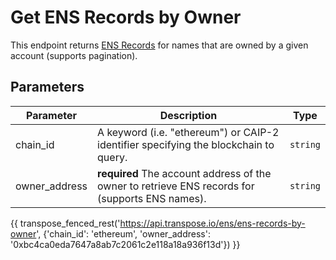 # Get ENS Records by Owner

This endpoint returns [ENS Records](../models/ens_record_model.md) for names that are owned by a given account (supports pagination).

## Parameters
| Parameter     | Description                                                                          | Type     | 
|---------------|--------------------------------------------------------------------------------------|----------|
| chain_id      | A keyword (i.e. "ethereum") or CAIP-2 identifier specifying the blockchain to query. | `string` | 
| owner_address | **required** The account address of the owner to retrieve ENS records for (supports ENS names).   | `string` | 

{{ transpose_fenced_rest('https://api.transpose.io/ens/ens-records-by-owner', {'chain_id': 'ethereum', 'owner_address': '0xbc4ca0eda7647a8ab7c2061c2e118a18a936f13d'}) }}